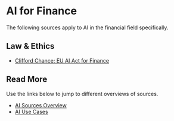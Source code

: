 # AI for Finance

The following sources apply to AI in the financial field specifically.

## Law & Ethics

- [Clifford Chance: EU AI Act for Finance](https://www.cliffordchance.com/content/dam/cliffordchance/briefings/2021/09/impact-of-the-new-eu-ai-regulation-on-financial-sector-firms.pdf)

## Read More

Use the links below to jump to different overviews of sources.

- [AI Sources Overview](AI_sources)
- [AI Use Cases](AI_use_cases)